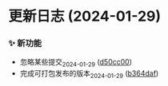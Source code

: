 # 更新日志 (2024-01-29)


### ✨ 新功能

* 忽略某些提交<sub>2024-01-29</sub> ([d50cc00](https://github.com/erha2777/utils/commit/d50cc00fde49b47c00848ffeb2571a95d6cda120))
* 完成可打包发布的版本<sub>2024-01-29</sub> ([b364daf](https://github.com/erha2777/utils/commit/b364dafc076baa49d9cb0f6e655b8a9ec6ae9fa1))



